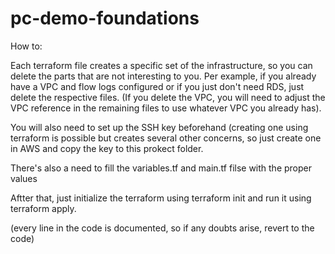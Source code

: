 # pc-demo-foundations

How to:

Each terraform file creates a specific set of the infrastructure, so you can delete the parts that are not interesting to you. Per example, if you already have a VPC and flow logs configured or if you just don't need RDS, just delete the respective files. (If you delete the VPC, you will need to adjust the VPC reference in the remaining files to use whatever VPC you already has).

You will also need to set up the SSH key beforehand (creating one using terraform is possible but creates several other concerns, so just create one in AWS and copy the key to this prokect folder.

There's also a need to fill the variables.tf and main.tf filse with the proper values 

Aftter that, just initialize the terraform using terraform init and run it using terraform apply.

(every line in the code is documented, so if any doubts arise, revert to the code)
